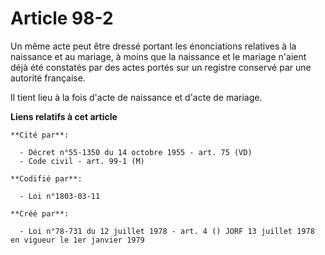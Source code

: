 # Article 98-2

Un même acte peut être dressé portant les énonciations relatives à la naissance et au mariage, à moins que la naissance et le
mariage n'aient déjà été constatés par des actes portés sur un registre conservé par une autorité française.

Il tient lieu à la fois d'acte de naissance et d'acte de mariage.

**Liens relatifs à cet article**

	**Cité par**:

	  - Décret n°55-1350 du 14 octobre 1955 - art. 75 (VD)
	  - Code civil - art. 99-1 (M)

	**Codifié par**:

	  - Loi n°1803-03-11

	**Créé par**:

	  - Loi n°78-731 du 12 juillet 1978 - art. 4 () JORF 13 juillet 1978 en vigueur le 1er janvier 1979
